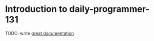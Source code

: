# Introduction to daily-programmer-131

TODO: write [great documentation](http://jacobian.org/writing/great-documentation/what-to-write/)
